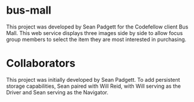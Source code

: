 # bus-mall

This project was developed by Sean Padgett for the Codefellow client Bus Mall.  This web service displays three images side by side to allow focus group members to select the item they are most interested in purchasing.

# Collaborators

This project was initially developed by Sean Padgett.  To add persistent storage capabilities, Sean paired with Will Reid, with Will serving as the Driver and Sean serving as the Navigator.
